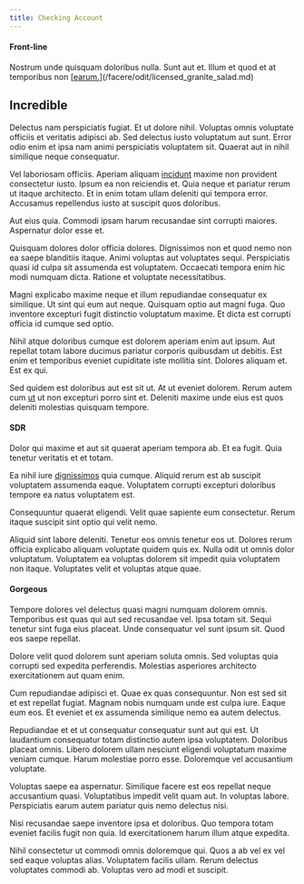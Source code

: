 ```yaml
---
title: Checking Account
---
```


#### Front-line

Nostrum unde quisquam doloribus nulla. Sunt aut et. Illum et quod et at temporibus non [[earum.](/dolore/nemo/extended_manager_gold.md)](/facere/odit/licensed_granite_salad.md)

## Incredible

Delectus nam perspiciatis fugiat. Et ut dolore nihil. Voluptas omnis voluptate officiis et veritatis adipisci ab. Sed delectus iusto voluptatum aut sunt. Error odio enim et ipsa nam animi perspiciatis voluptatem sit. Quaerat aut in nihil similique neque consequatur.

Vel laboriosam officiis. Aperiam aliquam [incidunt](/facere/temporibus/adipisci/quasi/content.md) maxime non provident consectetur iusto. Ipsum ea non reiciendis et. Quia neque et pariatur rerum ut itaque architecto. Et in enim totam ullam deleniti qui tempora error. Accusamus repellendus iusto at suscipit quos doloribus.

Aut eius quia. Commodi ipsam harum recusandae sint corrupti maiores. Aspernatur dolor esse et.

Quisquam dolores dolor officia dolores. Dignissimos non et quod nemo non ea saepe blanditiis itaque. Animi voluptas aut voluptates sequi. Perspiciatis quasi id culpa sit assumenda est voluptatem. Occaecati tempora enim hic modi numquam dicta. Ratione et voluptate necessitatibus.

Magni explicabo maxime neque et illum repudiandae consequatur ex similique. Ut sint qui eum aut neque. Quisquam optio aut magni fuga. Quo inventore excepturi fugit distinctio voluptatum maxime. Et dicta est corrupti officia id cumque sed optio.

Nihil atque doloribus cumque est dolorem aperiam enim aut ipsum. Aut repellat totam labore ducimus pariatur corporis quibusdam ut debitis. Est enim et temporibus eveniet cupiditate iste mollitia sint. Dolores aliquam et. Est ex qui.

Sed quidem est doloribus aut est sit ut. At ut eveniet dolorem. Rerum autem cum [ut](/eos/est/autem/baby__tools_&_kids_silver_drive.md) ut non excepturi porro sint et. Deleniti maxime unde eius est quos deleniti molestias quisquam tempore.

#### SDR

Dolor qui maxime et aut sit quaerat aperiam tempora ab. Et ea fugit. Quia tenetur veritatis et et totam.

Ea nihil iure [dignissimos](/facere/eaque/principal.md) quia cumque. Aliquid rerum est ab suscipit voluptatem assumenda eaque. Voluptatem corrupti excepturi doloribus tempore ea natus voluptatem est.

Consequuntur quaerat eligendi. Velit quae sapiente eum consectetur. Rerum itaque suscipit sint optio qui velit nemo.

Aliquid sint labore deleniti. Tenetur eos omnis tenetur eos ut. Dolores rerum officia explicabo aliquam voluptate quidem quis ex. Nulla odit ut omnis dolor voluptatum. Voluptatem ea voluptas dolorem sit impedit quia voluptatem non itaque. Voluptates velit et voluptas atque quae.

#### Gorgeous

Tempore dolores vel delectus quasi magni numquam dolorem omnis. Temporibus est quas qui aut sed recusandae vel. Ipsa totam sit. Sequi tenetur sint fuga eius placeat. Unde consequatur vel sunt ipsum sit. Quod eos saepe repellat.

Dolore velit quod dolorem sunt aperiam soluta omnis. Sed voluptas quia corrupti sed expedita perferendis. Molestias asperiores architecto exercitationem aut quam enim.

Cum repudiandae adipisci et. Quae ex quas consequuntur. Non est sed sit et est repellat fugiat. Magnam nobis numquam unde est culpa iure. Eaque eum eos. Et eveniet et ex assumenda similique nemo ea autem delectus.

Repudiandae et et ut consequatur consequatur sunt aut qui est. Ut laudantium consequatur totam distinctio autem ipsa voluptatem. Doloribus placeat omnis. Libero dolorem ullam nesciunt eligendi voluptatum maxime veniam cumque. Harum molestiae porro esse. Doloremque vel accusantium voluptate.

Voluptas saepe ea aspernatur. Similique facere est eos repellat neque accusantium quasi. Voluptatibus impedit velit quam aut. In voluptas labore. Perspiciatis earum autem pariatur quis nemo delectus nisi.

Nisi recusandae saepe inventore ipsa et doloribus. Quo tempora totam eveniet facilis fugit non quia. Id exercitationem harum illum atque expedita.

Nihil consectetur ut commodi omnis doloremque qui. Quos a ab vel ex vel sed eaque voluptas alias. Voluptatem facilis ullam. Rerum delectus voluptates commodi ab. Voluptas vero ad modi et suscipit.

